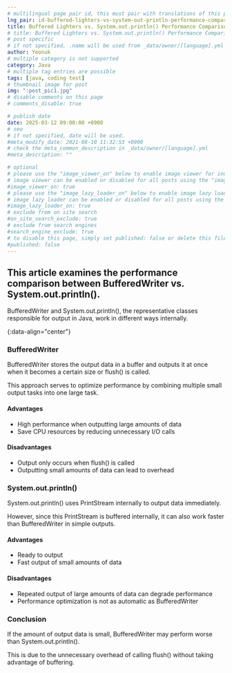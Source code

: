 ```yaml
---
# multilingual page pair id, this must pair with translations of this page. (This name must be unique)
lng_pair: id-buffered-lighters-vs-system-out-println-performance-comparison
title: Buffered Lighters vs. System.out.println() Performance Comparison
# title: Buffered Lighters vs. System.out.println() Performance Comparison
# post specific
# if not specified, .name will be used from _data/owner/[language].yml
author: Yeonuk
# multiple category is not supported
category: Java
# multiple tag entries are possible
tags: [java, coding test]
# thumbnail image for post
img: ":post_pic1.jpg"
# disable comments on this page
# comments_disable: true

# publish date
date: 2025-03-12 09:00:00 +0900
# seo
# if not specified, date will be used.
#meta_modify_date: 2021-08-10 11:32:53 +0900
# check the meta_common_description in _data/owner/[language].yml
#meta_description: ""

# optional
# please use the "image_viewer_on" below to enable image viewer for individual pages or posts (_posts/ or [language]/_posts folders).
# image viewer can be enabled or disabled for all posts using the "image_viewer_posts: true" setting in _data/conf/main.yml.
#image_viewer_on: true
# please use the "image_lazy_loader_on" below to enable image lazy loader for individual pages or posts (_posts/ or [language]/_posts folders).
# image lazy loader can be enabled or disabled for all posts using the "image_lazy_loader_posts: true" setting in _data/conf/main.yml.
#image_lazy_loader_on: true
# exclude from on site search
#on_site_search_exclude: true
# exclude from search engines
#search_engine_exclude: true
# to disable this page, simply set published: false or delete this file
#published: false
---
```


<!-- outline-start -->

## This article examines the performance comparison between BufferedWriter vs. System.out.println().

BufferedWriter and System.out.println(), the representative classes responsible for output in Java, work in different ways internally.

{:data-align="center"}

<!-- outline-end -->

### BufferedWriter

BufferedWriter stores the output data in a buffer and outputs it at once when it becomes a certain size or flush() is called.

This approach serves to optimize performance by combining multiple small output tasks into one large task.

#### Advantages

- High performance when outputting large amounts of data
- Save CPU resources by reducing unnecessary I/O calls

#### Disadvantages

- Output only occurs when flush() is called
- Outputting small amounts of data can lead to overhead

### System.out.println()

System.out.println() uses PrintStream internally to output data immediately.

However, since this PrintStream is buffered internally, it can also work faster than BufferedWriter in simple outputs.

#### Advantages

- Ready to output
- Fast output of small amounts of data

#### Disadvantages

- Repeated output of large amounts of data can degrade performance
- Performance optimization is not as automatic as BufferedWriter

### Conclusion

If the amount of output data is small, BufferedWriter may perform worse than System.out.println().

This is due to the unnecessary overhead of calling flush() without taking advantage of buffering.
